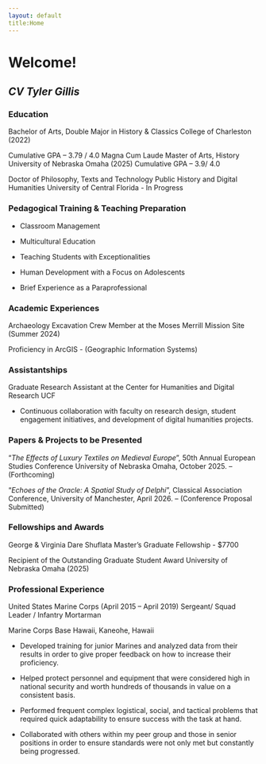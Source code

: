 ```yaml
---
layout: default
title:Home
---
```


# Welcome!

## *CV Tyler Gillis*

### Education 
Bachelor of Arts, Double Major in History & Classics
College of Charleston (2022)

Cumulative GPA – 3.79 / 4.0
Magna Cum Laude
Master of Arts, History
University of Nebraska Omaha (2025)
Cumulative GPA – 3.9/ 4.0

Doctor of Philosophy, Texts and Technology
Public History and Digital Humanities
University of Central Florida - In Progress

### Pedagogical Training & Teaching Preparation
- Classroom Management

- Multicultural Education

- Teaching Students with Exceptionalities

- Human Development with a Focus on Adolescents

- Brief Experience as a Paraprofessional

### Academic Experiences
Archaeology Excavation Crew Member at the Moses Merrill Mission Site (Summer 2024) 

Proficiency in ArcGIS - (Geographic Information Systems)

### Assistantships
Graduate Research Assistant at the Center for Humanities and Digital Research UCF

- Continuous collaboration with faculty on research design, student engagement initiatives,
and development of digital humanities projects. 

### Papers & Projects to be Presented
“*The Effects of Luxury Textiles on Medieval Europe*”, 50th Annual European Studies Conference
University of Nebraska Omaha, October 2025. – (Forthcoming)

“*Echoes of the Oracle: A Spatial Study of Delphi*”, Classical Association Conference, University
of Manchester, April 2026. – (Conference Proposal Submitted) 

### Fellowships and Awards
George & Virginia Dare Shuflata Master’s Graduate Fellowship - $7700

Recipient of the Outstanding Graduate Student Award University of Nebraska Omaha (2025)

### Professional Experience
United States Marine Corps (April 2015 – April 2019)
Sergeant/ Squad Leader / Infantry Mortarman

Marine Corps Base Hawaii, Kaneohe, Hawaii 
- Developed training for junior Marines and analyzed data from their results in order to
give proper feedback on how to increase their proficiency. 

- Helped protect personnel and equipment that were considered high in national security
and worth hundreds of thousands in value on a consistent basis. 

- Performed frequent complex logistical, social, and tactical problems that required quick
adaptability to ensure success with the task at hand.

-  Collaborated with others within my peer group and those in senior positions in order to
ensure standards were not only met but constantly being progressed. 